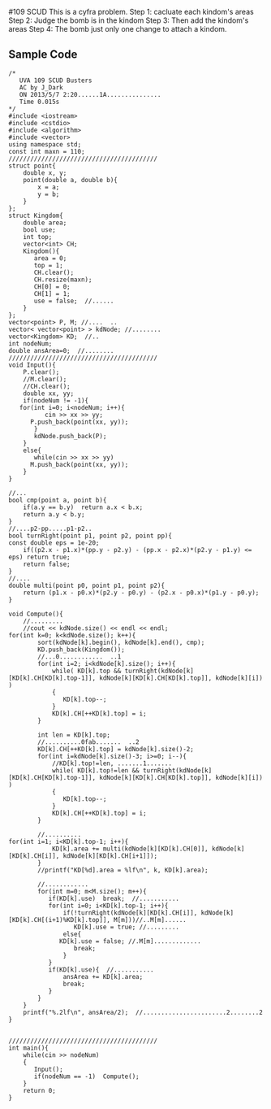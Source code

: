 #109 SCUD 
This is a cyfra problem. 
Step 1: cacluate each kindom's areas
Step 2: Judge the bomb is in the kindom
Step 3: Then add the kindom's areas
Step 4: The bomb just only one change to attach a kindom.

## Sample Code

    /*
       UVA 109 SCUD Busters
       AC by J_Dark
       ON 2013/5/7 2:20......1A...............
       Time 0.015s
    */
    #include <iostream>
    #include <cstdio>
    #include <algorithm>
    #include <vector>
    using namespace std;
    const int maxn = 110;
    /////////////////////////////////////////
    struct point{
    	double x, y;
    	point(double a, double b){
    		x = a;
    		y = b;
    	}
    };
    struct Kingdom{
    	double area;
    	bool use;
    	int top;
    	vector<int> CH;
    	Kingdom(){
    	   area = 0;
    	   top = 1;
    	   CH.clear();
    	   CH.resize(maxn);
    	   CH[0] = 0;
    	   CH[1] = 1;
    	   use = false;  //......
    	}
    };
    vector<point> P, M; //....  ..
    vector< vector<point> > kdNode; //........
    vector<Kingdom> KD;  //..
    int nodeNum;
    double ansArea=0;  //........
    /////////////////////////////////////////
    void Input(){
    	P.clear();
    	//M.clear();
    	//CH.clear();
    	double xx, yy;
    	if(nodeNum != -1){
       for(int i=0; i<nodeNum; i++){
    		  cin >> xx >> yy;
    	  P.push_back(point(xx, yy));
    	   }
    	   kdNode.push_back(P);
    	}
    	else{
    	   while(cin >> xx >> yy)
    	  M.push_back(point(xx, yy));
    	}
    }
    
    //...
    bool cmp(point a, point b){
    	if(a.y == b.y)  return a.x < b.x;
    	return a.y < b.y;
    }
    //....p2-pp.....p1-p2..
    bool turnRight(point p1, point p2, point pp){
    const double eps = 1e-20;
    	if((p2.x - p1.x)*(pp.y - p2.y) - (pp.x - p2.x)*(p2.y - p1.y) <= eps) return true;
    	return false;
    }
    //....
    double multi(point p0, point p1, point p2){
    	return (p1.x - p0.x)*(p2.y - p0.y) - (p2.x - p0.x)*(p1.y - p0.y);
    }
    
    void Compute(){
    	//.........
    	//cout << kdNode.size() << endl << endl;
    for(int k=0; k<kdNode.size(); k++){
    		sort(kdNode[k].begin(), kdNode[k].end(), cmp);
    		KD.push_back(Kingdom());
    		//...0............  ..1
    		for(int i=2; i<kdNode[k].size(); i++){
    			while( KD[k].top && turnRight(kdNode[k][KD[k].CH[KD[k].top-1]], kdNode[k][KD[k].CH[KD[k].top]], kdNode[k][i]) )
    			{
    			   KD[k].top--;
    			}
    			KD[k].CH[++KD[k].top] = i;
    		}
    
    		int len = KD[k].top;
    		//..........0fab.......  ..2
    		KD[k].CH[++KD[k].top] = kdNode[k].size()-2;
    		for(int i=kdNode[k].size()-3; i>=0; i--){
    			//KD[k].top!=len, .......1.......
    			while( KD[k].top!=len && turnRight(kdNode[k][KD[k].CH[KD[k].top-1]], kdNode[k][KD[k].CH[KD[k].top]], kdNode[k][i]) )
    			{
    			   KD[k].top--;
    			}
    			KD[k].CH[++KD[k].top] = i;
    		}
    
    		//..........
    for(int i=1; i<KD[k].top-1; i++){
    			KD[k].area += multi(kdNode[k][KD[k].CH[0]], kdNode[k][KD[k].CH[i]], kdNode[k][KD[k].CH[i+1]]);
    		}
    		//printf("KD[%d].area = %lf\n", k, KD[k].area);
    
    		//............
    		for(int m=0; m<M.size(); m++){
    		   if(KD[k].use)  break;  //...........
    		   for(int i=0; i<KD[k].top-1; i++){
    			   if(!turnRight(kdNode[k][KD[k].CH[i]], kdNode[k][KD[k].CH[(i+1)%KD[k].top]], M[m]))//..M[m]......
    				  KD[k].use = true; //.........
    			   else{
    			  KD[k].use = false; //.M[m].............
    				  break;
    			   }
    		   }
    		   if(KD[k].use){  //...........
    			   ansArea += KD[k].area;
    			   break;
    		   }
    		}
    	}
    	printf("%.2lf\n", ansArea/2);  //.......................2........2
    }
    
    
    /////////////////////////////////////////
    int main(){
    	while(cin >> nodeNum)
    	{
    	   Input();
    	   if(nodeNum == -1)  Compute();
    	}
    	return 0;
    }
